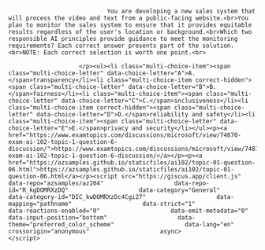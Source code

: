 <p class="card-text">
							
								You are developing a new sales system that will process the video and text from a public-facing website.<br>You plan to monitor the sales system to ensure that it provides equitable results regardless of the user's location or background.<br>Which two responsible AI principles provide guidance to meet the monitoring requirements? Each correct answer presents part of the solution.<br>NOTE: Each correct selection is worth one point.<br>
							
						</p><ul><li class="multi-choice-item"><span class="multi-choice-letter" data-choice-letter="A">A.</span>transparency</li><li class="multi-choice-item correct-hidden"><span class="multi-choice-letter" data-choice-letter="B">B.</span>fairness</li><li class="multi-choice-item"><span class="multi-choice-letter" data-choice-letter="C">C.</span>inclusiveness</li><li class="multi-choice-item correct-hidden"><span class="multi-choice-letter" data-choice-letter="D">D.</span>reliability and safety</li><li class="multi-choice-item"><span class="multi-choice-letter" data-choice-letter="E">E.</span>privacy and security</li></ul><p><a href="https://www.examtopics.com/discussions/microsoft/view/74870-exam-ai-102-topic-1-question-6-discussion/">https://www.examtopics.com/discussions/microsoft/view/74870-exam-ai-102-topic-1-question-6-discussion/</a></p><p><a href="https://azsamples.github.io/staticfiles/ai102/topic-01-question-06.html">https://azsamples.github.io/staticfiles/ai102/topic-01-question-06.html</a></p><script src="https://giscus.app/client.js"                    data-repo="azsamples/az204"                    data-repo-id="R_kgDOMRXzDQ"                    data-category="General"                    data-category-id="DIC_kwDOMRXzDc4Cgi27"                    data-mapping="pathname"                    data-strict="1"                    data-reactions-enabled="0"                    data-emit-metadata="0"                    data-input-position="bottom"                    data-theme="preferred_color_scheme"                    data-lang="en"                    crossorigin="anonymous"                    async>                    </script>